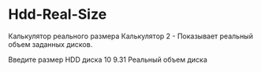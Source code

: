 # Hdd-Real-Size

Калькулятор реального размера
Калькулятор 2 - Показывает реальный объем заданных дисков.

Введите размер HDD диска 10
9.31 Реальный объем диска
